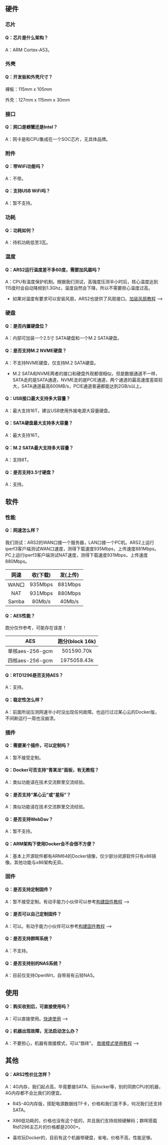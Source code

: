 ## 硬件

### 芯片

#### Q：芯片是什么架构？

A：ARM Cortex-A53。



### 外壳

#### Q：开发板和外壳尺寸？

裸板：115mm x 105mm

外壳：127mm x 115mm x 30mm



### 接口

#### Q：网口是螃蟹还是Intel？

A：网卡是和CPU集成在一个SOC芯片，无具体品牌。



### 附件

#### Q：带WiFi功能吗？

A：不带。

#### Q：支持USB WiFi吗？

A：暂不支持。





### 功耗

#### Q：功耗如何？

A：待机功耗低至3瓦。



### 温度

#### Q：ARS2运行温度差不多60度，需要加风扇吗？

A：CPU有温度保护机制。根据我们测试，高强度压测半小时后，核心温度达到115度时会自动降频到1.3Ghz，温度自然会下降，所以不需要担心温度过高。

* 如果对温度有要求可以安装风扇，ARS2也提供了风扇接口。[加装风扇教程](https://doc.linkease.com/zh/guide/easepi/common.html#加装风扇) -->




### 硬盘

#### Q：是否内置硬盘位？

A：内部可加装一个2.5寸 SATA硬盘和一个M.2 SATA硬盘。

#### Q：是否支持M.2 NVME硬盘？

A：不支持NVME硬盘，仅支持M.2 SATA硬盘。

* M.2 SATA和NVME两者的接口和硬盘外观都很相似，但是数据通道不一样，SATA走的是SATA通道，NVME走的是PCIE通道，两个通道的最高速度差距较大，SATA通道最高600MB/s，PCIE通道普遍都能达到2GB/s以上。


#### Q：USB接口最大支持多大容量？

A：最大支持16T，建议USB使用外接电源大容量硬盘。

#### Q：SATA硬盘最大支持多大容量？

A：最大支持16T。

#### Q：M.2 SATA最大支持多大容量？

A：支持8T。

#### Q：是否支持3.5寸硬盘？

A：支持。






## 软件

### 性能

#### Q：网速怎么样？

我们测试：ARS2的WAN口接一个服务器，LAN口接一个PC机。ARS2上运行iperf3客户端测试WAN口速度，测得下载速度935Mbps，上传速度881Mbps。PC上运行iperf3客户端测试NAT速度，测得下载速度931Mbps，上传速度880Mbps。

| 网速 | 收(下载) | 发(上传) |
| :----: | :----: | :----: |
| WAN口 | 935Mbps | 881Mbps |
| NAT | 931Mbps | 880Mbps |
| Samba | 80Mb/s | 40Mb/s |

#### Q：AES性能？

跑分仅作参考，可能存在误差！

| AES | 跑分(block 16k) |
| :----: | :----: | 
| 单核aes-256-gcm | 501590.70k |
| 四核aes-256-gcm | 1975058.43k |

#### Q：RTD1296是否支持AES？

A：支持。

#### Q：稳定性怎么样？

A：前面所说压测网速半小时没出现任何故障。也运行过过某心云的Docker版，不间断运行一周也没崩溃。




### 插件

#### Q：需要某个插件，可以定制吗？

A：暂不接受定制。

#### Q：Docker可否支持“青某龙”面板，有无教程？

A：类似功能请在技术交流群里交流经验。

#### Q：是否支持“某心云”或“星际”？

A：类似功能请在技术交流群里交流经验。

#### Q：是否支持WebDav？

A：暂不支持。

#### Q：ARM架构下使用Docker会不会很不方便？

A：基本上开源软件都有ARM64的Docker镜像，仅少部分闭源软件只有x86镜像。其他功能与x86架构无异。




### 固件

#### Q：是否支持定制固件？

A：暂不接受定制。有动手能力小伙伴可以参考[构建固件教程](https://doc.linkease.com/zh/guide/easepi/opensource.html) -->

#### Q：是否可以自己定制固件？

A：可以。有动手能力小伙伴可以参考[构建固件教程](https://doc.linkease.com/zh/guide/easepi/opensource.html) -->


#### Q：是否支持群晖系统？

A：不支持。

#### Q：是否支持别的NAS系统？

A：目前仅支持OpenWrt，自带易有云轻NAS。







## 使用

#### Q：购买收到后，可直接使用吗？

A：可以直接使用。[快速使用](https://doc.linkease.com/zh/guide/easepi/quick.html) -->

#### Q；机器出现故障，无法启动怎么办？

A：不要担心，机器有救援模式，可以“救砖”。 [救援模式使用教程](https://doc.linkease.com/zh/guide/easepi/common.html#救援模式) -->




## 其他

#### Q：ARS2性价比怎样？

A：4G内存，我们起点高，毕竟要接SATA、玩docker等，别的同款CPU的机器，4G内存都不会比我们的便宜。
 
* R4S-4G内存版，搭配电源数据线TF卡，价格和我们差不多，何况我们还支持SATA。

* X86低功耗的，价格也没有这个低的，并且我们支持视频硬解码；群晖搭载Rtd1296主芯片的价格都是2000+。

* 喜欢玩Docker的，目前有这个机器带硬盘，省电，价格不高，性能足够。



